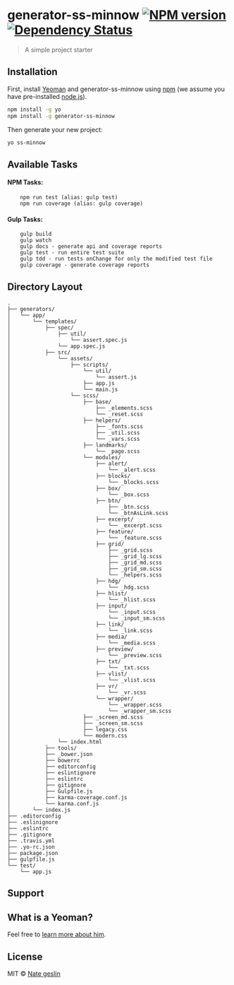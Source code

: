 # generator-ss-minnow [![NPM version][npm-image]][npm-url] [![Dependency Status][daviddm-image]][daviddm-url]
> A simple project starter

## Installation

First, install [Yeoman](http://yeoman.io) and generator-ss-minnow using [npm](https://www.npmjs.com/) (we assume you have pre-installed [node.js](https://nodejs.org/)).

```bash
npm install -g yo
npm install -g generator-ss-minnow
```

Then generate your new project:

```bash
yo ss-minnow
```

## Available Tasks
#### NPM Tasks:
```
    npm run test (alias: gulp test)
    npm run coverage (alias: gulp coverage)
```

#### Gulp Tasks:
```
    gulp build
    gulp watch
    gulp docs - generate api and coverage reports
    gulp test - run entire test suite
    gulp tdd - run tests onChange for only the modified test file
    gulp coverage - generate coverage reports
```

## Directory Layout

```
.
├── generators/
│   └── app/
│       └── templates/
│           ├── spec/
│               ├── util/
│                   └── assert.spec.js
│               └── app.spec.js
│           ├── src/
│               └── assets/
│                   ├── scripts/
│                       └── util/
│                           └── assert.js
│                       ├── app.js
│                       └── main.js
│                   └── scss/
│                       ├── base/
│                           ├── _elements.scss
│                           └── _reset.scss
│                       ├── helpers/
│                           ├── _fonts.scss
│                           ├── _util.scss
│                           └── _vars.scss
│                       ├── landmarks/
│                           └── _page.scss
│                       └── modules/
│                           ├── alert/
│                               └── _alert.scss
│                           ├── blocks/
│                               └── _blocks.scss
│                           ├── box/
│                               └── _box.scss
│                           ├── btn/
│                               ├── _btn.scss
│                               └── _btnAsLink.scss
│                           ├── excerpt/
│                               └── _excerpt.scss
│                           ├── feature/
│                               └── _feature.scss
│                           ├── grid/
│                               ├── _grid.scss
│                               ├── _grid_lg.scss
│                               ├── _grid_md.scss
│                               ├── _grid_sm.scss
│                               └── _helpers.scss
│                           ├── hdg/
│                               └── _hdg.scss
│                           ├── hlist/
│                               └── _hlist.scss
│                           ├── input/
│                               └── _input.scss
│                               └── _input_sm.scss
│                           ├── link/
│                               └── _link.scss
│                           ├── media/
│                               └── _media.scss
│                           ├── preview/
│                               └── _preview.scss
│                           ├── txt/
│                               └── _txt.scss
│                           ├── vlist/
│                               └── _vlist.scss
│                           ├── vr/
│                               └── _vr.scss
│                           └── wrapper/
│                               └── _wrapper.scss
│                               └── _wrapper_sm.scss
│                       ├── _screen_md.scss
│                       ├── _screen_sm.scss
│                       ├── legacy.css
│                       └── modern.css
│               └── index.html
│           ├── tools/
│           ├── _bower.json
│           ├── bowerrc
│           ├── editorconfig
│           ├── eslintignore
│           ├── eslintrc
│           ├── gitignore
│           ├── Gulpfile.js
│           ├── karma-coverage.conf.js
│           └── karma.conf.js
│       └── index.js
├── .editorconfig
├── .eslinignore
├── .eslintrc
├── .gitignore
├── .travis.yml
├── .yo-rc.json
├── package.json
├── gulpfile.js
└── test/
    └── app.js
```

## Support

## What is a Yeoman?

Feel free to [learn more about him](http://yeoman.io/).

## License

MIT © [Nate geslin](https://github.com/n8rzz)


[npm-image]: https://badge.fury.io/js/generator-ss-minnow.svg
[npm-url]: https://npmjs.org/package/generator-ss-minnow
[daviddm-image]: https://david-dm.org/n8rzz/generator-ss-minnow.svg?theme=shields.io
[daviddm-url]: https://david-dm.org/n8rzz/generator-ss-minnow
